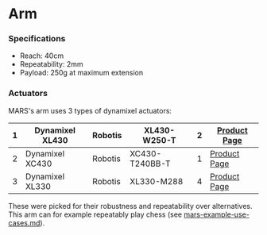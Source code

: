 # Arm

### Specifications

* Reach: 40cm
* Repeatability: 2mm
* Payload: 250g at maximum extension

### Actuators

MARS's arm uses 3 types of dynamixel actuators:

| 1 | Dynamixel XL430 | Robotis | XL430-W250-T   | 2 | [Product Page](https://www.robotis.us/dynamixel-xl430-w250-t/)   |
| - | --------------- | ------- | -------------- | - | ---------------------------------------------------------------- |
| 2 | Dynamixel XC430 | Robotis | XC430-T240BB-T | 1 | [Product Page](https://www.robotis.us/dynamixel-xc430-t240bb-t/) |
| 3 | Dynamixel XL330 | Robotis | XL330-M288     | 4 | [Product Page](https://www.robotis.us/dynamixel-xl330-m288-t/)   |

These were picked for their robustness and repeatability over alternatives. This arm can for example repeatably play chess (see [mars-example-use-cases.md](../../welcome/mars-example-use-cases.md "mention")).
